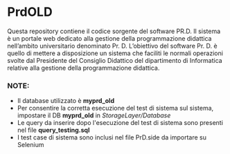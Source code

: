 # PrdOLD
Questa repository contiene il codice sorgente del software PR.D. Il sistema è un portale web dedicato alla gestione della programmazione didattica nell’ambito universitario denominato Pr. D.
L’obiettivo del software Pr. D. è quello di mettere a disposizione un sistema che faciliti le normali operazioni svolte dal Presidente del Consiglio Didattico del dipartimento di Informatica relative alla gestione della programmazione didattica.

### NOTE: 
- Il database utilizzato è <b>myprd_old</b>
- Per consentire la corretta esecuzione del test di sistema sul sistema, impostare il DB <b>myprd_old</b> in <i>StorageLayer/Database</i><br>
- Le query da inserire dopo l'esecuzione del test di sistema sono presenti nel file <b>query_testing.sql</b><br>
- I test case di sistema sono inclusi nel file PrD.side da importare su Selenium<br>
